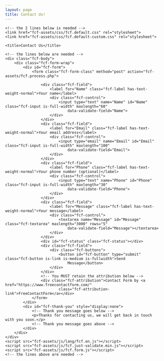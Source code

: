 ```yaml
---
layout: page
title: Contact Us!
---
```



<!doctype html>
<html lang="en">

<head>
    <meta charset="utf-8">
    <meta name="viewport" content="width=device-width, initial-scale=1, shrink-to-fit=no">

    <!-- the 2 lines below is needed -->
    <link href="fcf-assets/css/fcf.default.css" rel="stylesheet">
    <link href="fcf-assets/css/fcf.default-custom.css" rel="stylesheet">
    
    <title>Contact Us</title>
</head>

<body>


    <!-- the lines below are needed -->
    <div class="fcf-body">
        <div class="fcf-form-wrap">
            <div id="fcf-form">
                <form class="fcf-form-class" method="post" action="fcf-assets/fcf.process.php">

                    <div class="fcf-field">
                        <label for="Name" class="fcf-label has-text-weight-normal">Your name</label>
                        <div class="fcf-control">
                            <input type="text" name="Name" id="Name" class="fcf-input is-full-width" maxlength="60"
                                data-validate-field="Name">
                        </div>
                    </div>
                    <div class="fcf-field">
                        <label for="Email" class="fcf-label has-text-weight-normal">Your email address</label>
                        <div class="fcf-control">
                            <input type="email" name="Email" id="Email" class="fcf-input is-full-width" maxlength="100"
                                data-validate-field="Email">
                        </div>
                    </div>
                    <div class="fcf-field">
                        <label for="Phone" class="fcf-label has-text-weight-normal">Your phone number (optional)</label>
                        <div class="fcf-control">
                            <input type="text" name="Phone" id="Phone" class="fcf-input is-full-width" maxlength="30"
                                data-validate-field="Phone">
                        </div>
                    </div>
                    <div class="fcf-field">
                        <label for="Message" class="fcf-label has-text-weight-normal">Your message</label>
                        <div class="fcf-control">
                            <textarea name="Message" id="Message" class="fcf-textarea" maxlength="3000" rows="5"
                                data-validate-field="Message"></textarea>
                        </div>
                    </div>
                    <div id="fcf-status" class="fcf-status"></div>
                    <div class="fcf-field">
                        <div class="fcf-buttons">
                            <button id="fcf-button" type="submit" class="fcf-button is-link is-medium is-fullwidth">Send
                                Message</button>
                        </div>
                    </div>
                    <!-- You MUST retain the attribution below -->
                    <div class="fcf-attribution">Contact Form by <a href="https://www.freecontactform.com/"
                            class="fcf-attribution-link">FreeContactForm</a></div>
                </form>
            </div>
            <div id="fcf-thank-you" style="display:none">
                <!-- Thank you message goes below -->
                <p>Thanks for contacting us, we will get back in touch with you soon.</p>
                <!-- Thank you message goes above -->
            </div>
        </div>
    </div>
    <script src="fcf-assets/js/lang/fcf.en.js"></script>
    <script src="fcf-assets/js/fcf.just-validate.min.js"></script>
    <script src="fcf-assets/js/fcf.form.js"></script>
    <!-- the lines above are needed -->

</body>
</html>
